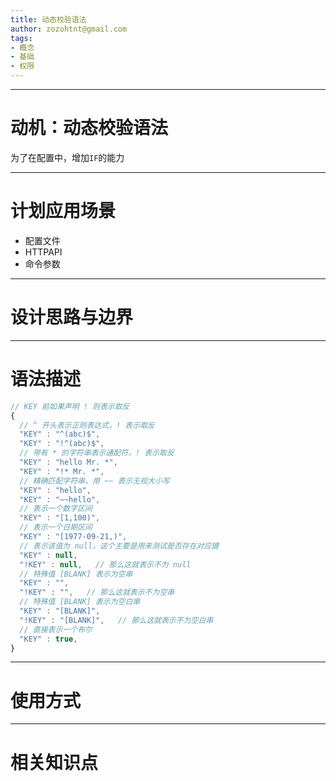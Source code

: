 ```yaml
---
title: 动态校验语法
author: zozohtnt@gmail.com
tags:
- 概念
- 基础
- 权限
---
```


--------------------------------------
# 动机：动态校验语法

为了在配置中，增加`IF`的能力

--------------------------------------
# 计划应用场景

- 配置文件
- HTTPAPI
- 命令参数

--------------------------------------
# 设计思路与边界


--------------------------------------
# 语法描述

```js
// KEY 前如果声明 ! 则表示取反
{
  // ^ 开头表示正则表达式，! 表示取反
  "KEY" : "^(abc)$",
  "KEY" : "!^(abc)$",
  // 带有 * 的字符串表示通配符，! 表示取反
  "KEY" : "hello Mr. *",
  "KEY" : "!* Mr. *",
  // 精确匹配字符串，用 ~~ 表示无视大小写
  "KEY" : "hello",
  "KEY" : "~~hello",
  // 表示一个数字区间
  "KEY" : "[1,100)",
  // 表示一个日期区间
  "KEY" : "[1977-09-21,)",
  // 表示该值为 null，这个主要是用来测试是否存在对应键
  "KEY" : null,
  "!KEY" : null,   // 那么这就表示不为 null
  // 特殊值 [BLANK] 表示为空串
  "KEY" : "",
  "!KEY" : "",   // 那么这就表示不为空串
  // 特殊值 [BLANK] 表示为空白串
  "KEY" : "[BLANK]",
  "!KEY" : "[BLANK]",   // 那么这就表示不为空白串
  // 直接表示一个布尔
  "KEY" : true,
}
```

--------------------------------------
# 使用方式

--------------------------------------
# 相关知识点

